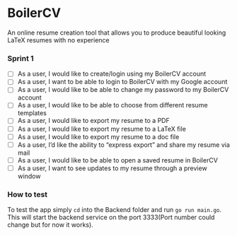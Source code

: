 # BoilerCV
An online resume creation tool that allows you to produce beautiful looking LaTeX resumes with no experience 

### Sprint 1   
- [ ] As a user, I would like to create/login using my BoilerCV account  
- [ ] As a user, I want to be able to login to BoilerCV with my Google account  
- [ ] As a user, I would like to be able to change my password to my BoilerCV account  
- [ ] As a user, I would like to be able to choose from different resume templates  
- [ ] As a user, I would like to export my resume to a PDF    
- [ ] As a user, I would like to export my resume to a LaTeX file  
- [ ] As a user, I would like to export my resume to a doc file  
- [ ] As a user, I’d like the ability to “express export” and share my resume via mail  
- [ ] As a user, I would like to be able to open a saved resume in BoilerCV  
- [ ] As a user, I want to see updates to my resume through a preview window  

### How to test  
To test the app simply `cd` into the Backend folder and run `go run main.go`. This will start the backend service on the port 3333(Port number could change but for now it works).
